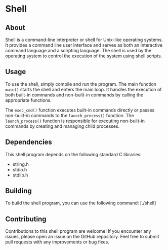 # Shell

## About
Shell is a command-line interpreter or shell for Unix-like operating systems. It provides a command line user interface and serves as both an interactive command language and a scripting language. The shell is used by the operating system to control the execution of the system using shell scripts.

## Usage
To use the shell, simply compile and run the program. The main function `main()` starts the shell and enters the main loop. It handles the execution of both built-in commands and non-built-in commands by calling the appropriate functions.

The `exec_cmd()` function executes built-in commands directly or passes non-built-in commands to the `launch_process()` function. The `launch_process()` function is responsible for executing non-built-in commands by creating and managing child processes.

## Dependencies
This shell program depends on the following standard C libraries:
- string.h
- stdio.h
- stdlib.h

## Building
To build the shell program, you can use the following command:
[./shell]
 
## Contributing
Contributions to this shell program are welcome! If you encounter any issues, please open an issue on the GitHub repository. Feel free to submit pull requests with any improvements or bug fixes. 
